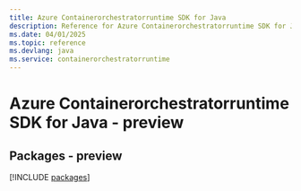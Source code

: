 ```yaml
---
title: Azure Containerorchestratorruntime SDK for Java
description: Reference for Azure Containerorchestratorruntime SDK for Java
ms.date: 04/01/2025
ms.topic: reference
ms.devlang: java
ms.service: containerorchestratorruntime
---
```

# Azure Containerorchestratorruntime SDK for Java - preview
## Packages - preview
[!INCLUDE [packages](containerorchestratorruntime-index.md)]